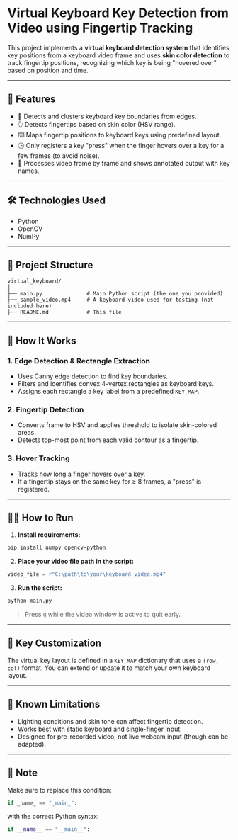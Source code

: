 
# Virtual Keyboard Key Detection from Video using Fingertip Tracking

This project implements a **virtual keyboard detection system** that identifies key positions from a keyboard video frame and uses **skin color detection** to track fingertip positions, recognizing which key is being "hovered over" based on position and time.

---

## 📸 Features

* 🧠 Detects and clusters keyboard key boundaries from edges.
* 👆 Detects fingertips based on skin color (HSV range).
* ⌨️ Maps fingertip positions to keyboard keys using predefined layout.
* 🕒 Only registers a key "press" when the finger hovers over a key for a few frames (to avoid noise).
* 🎥 Processes video frame by frame and shows annotated output with key names.

---

## 🛠️ Technologies Used

* Python
* OpenCV
* NumPy

---

## 📁 Project Structure

```
virtual_keyboard/
│
├── main.py              # Main Python script (the one you provided)
├── sample_video.mp4     # A keyboard video used for testing (not included here)
├── README.md            # This file
```

---

## 🧪 How It Works

### 1. **Edge Detection & Rectangle Extraction**

* Uses Canny edge detection to find key boundaries.
* Filters and identifies convex 4-vertex rectangles as keyboard keys.
* Assigns each rectangle a key label from a predefined `KEY_MAP`.

### 2. **Fingertip Detection**

* Converts frame to HSV and applies threshold to isolate skin-colored areas.
* Detects top-most point from each valid contour as a fingertip.

### 3. **Hover Tracking**

* Tracks how long a finger hovers over a key.
* If a fingertip stays on the same key for ≥ 8 frames, a "press" is registered.

---

## 🧑‍💻 How to Run

1. **Install requirements:**

```bash
pip install numpy opencv-python
```

2. **Place your video file path in the script:**

```python
video_file = r"C:\path\to\your\keyboard_video.mp4"
```

3. **Run the script:**

```bash
python main.py
```

> Press `Q` while the video window is active to quit early.

---

## 🔑 Key Customization

The virtual key layout is defined in a `KEY_MAP` dictionary that uses a `(row, col)` format. You can extend or update it to match your own keyboard layout.

---

## 🚧 Known Limitations

* Lighting conditions and skin tone can affect fingertip detection.
* Works best with static keyboard and single-finger input.
* Designed for pre-recorded video, not live webcam input (though can be adapted).

---

## 📌 Note

Make sure to replace this condition:

```python
if _name_ == "_main_":
```

with the correct Python syntax:

```python
if __name__ == "__main__":
```
